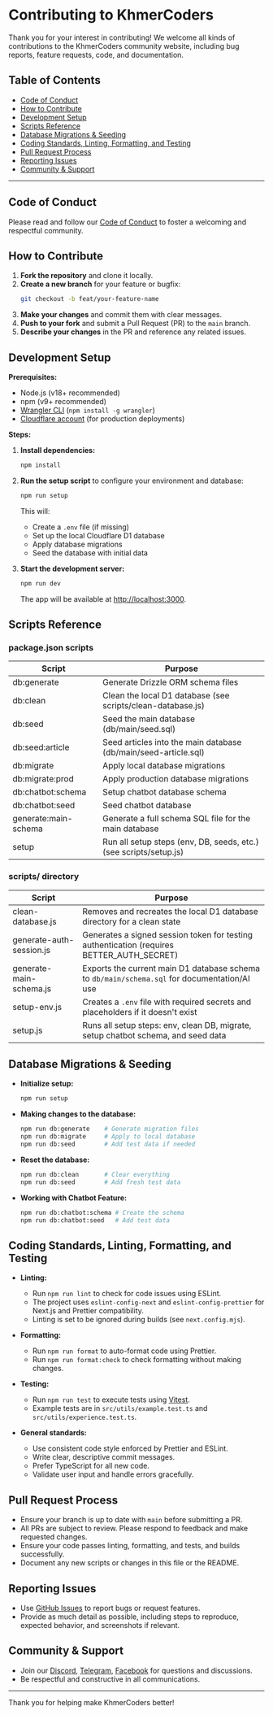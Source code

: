 # Contributing to KhmerCoders

Thank you for your interest in contributing! We welcome all kinds of contributions to the KhmerCoders community website, including bug reports, feature requests, code, and documentation.

## Table of Contents

- [Code of Conduct](#code-of-conduct)
- [How to Contribute](#how-to-contribute)
- [Development Setup](#development-setup)
- [Scripts Reference](#scripts-reference)
- [Database Migrations & Seeding](#database-migrations--seeding)
- [Coding Standards, Linting, Formatting, and Testing](#coding-standards-linting-formatting-and-testing)
- [Pull Request Process](#pull-request-process)
- [Reporting Issues](#reporting-issues)
- [Community & Support](#community--support)

---

## Code of Conduct

Please read and follow our [Code of Conduct](CODE_OF_CONDUCT.md) to foster a welcoming and respectful community.

## How to Contribute

1. **Fork the repository** and clone it locally.
2. **Create a new branch** for your feature or bugfix:
   ```bash
   git checkout -b feat/your-feature-name
   ```
3. **Make your changes** and commit them with clear messages.
4. **Push to your fork** and submit a Pull Request (PR) to the `main` branch.
5. **Describe your changes** in the PR and reference any related issues.

## Development Setup

**Prerequisites:**
- Node.js (v18+ recommended)
- npm (v9+ recommended)
- [Wrangler CLI](https://developers.cloudflare.com/workers/wrangler/get-started/) (`npm install -g wrangler`)
- [Cloudflare account](https://dash.cloudflare.com/) (for production deployments)

**Steps:**
1. **Install dependencies:**
   ```bash
   npm install
   ```
2. **Run the setup script** to configure your environment and database:
   ```bash
   npm run setup
   ```
   This will:
   - Create a `.env` file (if missing)
   - Set up the local Cloudflare D1 database
   - Apply database migrations
   - Seed the database with initial data

3. **Start the development server:**
   ```bash
   npm run dev
   ```
   The app will be available at [http://localhost:3000](http://localhost:3000).

## Scripts Reference

### package.json scripts

| Script                | Purpose                                                                 |
|-----------------------|-------------------------------------------------------------------------|
| db:generate           | Generate Drizzle ORM schema files                                       |
| db:clean              | Clean the local D1 database (see scripts/clean-database.js)             |
| db:seed               | Seed the main database (db/main/seed.sql)                               |
| db:seed:article       | Seed articles into the main database (db/main/seed-article.sql)         |
| db:migrate            | Apply local database migrations                                         |
| db:migrate:prod       | Apply production database migrations                                    |
| db:chatbot:schema     | Setup chatbot database schema                                           |
| db:chatbot:seed       | Seed chatbot database                                                   |
| generate:main-schema  | Generate a full schema SQL file for the main database                   |
| setup                 | Run all setup steps (env, DB, seeds, etc.) (see scripts/setup.js)       |

### scripts/ directory

| Script                   | Purpose                                                                                      |
|--------------------------|----------------------------------------------------------------------------------------------|
| clean-database.js        | Removes and recreates the local D1 database directory for a clean state                      |
| generate-auth-session.js | Generates a signed session token for testing authentication (requires BETTER_AUTH_SECRET)    |
| generate-main-schema.js  | Exports the current main D1 database schema to `db/main/schema.sql` for documentation/AI use |
| setup-env.js             | Creates a `.env` file with required secrets and placeholders if it doesn't exist             |
| setup.js                 | Runs all setup steps: env, clean DB, migrate, setup chatbot schema, and seed data            |

## Database Migrations & Seeding

- **Initialize setup:**
  ```bash
  npm run setup
  ```

- **Making changes to the database:**
  ```bash
  npm run db:generate    # Generate migration files
  npm run db:migrate     # Apply to local database
  npm run db:seed        # Add test data if needed
  ```

- **Reset the database:**
  ```bash
  npm run db:clean       # Clear everything
  npm run db:seed        # Add fresh test data
  ```

- **Working with Chatbot Feature:**
  ```bash
  npm run db:chatbot:schema # Create the schema
  npm run db:chatbot:seed   # Add test data
  ```

## Coding Standards, Linting, Formatting, and Testing

- **Linting:**
  - Run `npm run lint` to check for code issues using ESLint.
  - The project uses `eslint-config-next` and `eslint-config-prettier` for Next.js and Prettier compatibility.
  - Linting is set to be ignored during builds (see `next.config.mjs`).

- **Formatting:**
  - Run `npm run format` to auto-format code using Prettier.
  - Run `npm run format:check` to check formatting without making changes.

- **Testing:**
  - Run `npm run test` to execute tests using [Vitest](https://vitest.dev/).
  - Example tests are in `src/utils/example.test.ts` and `src/utils/experience.test.ts`.

- **General standards:**
  - Use consistent code style enforced by Prettier and ESLint.
  - Write clear, descriptive commit messages.
  - Prefer TypeScript for all new code.
  - Validate user input and handle errors gracefully.

## Pull Request Process

- Ensure your branch is up to date with `main` before submitting a PR.
- All PRs are subject to review. Please respond to feedback and make requested changes.
- Ensure your code passes linting, formatting, and tests, and builds successfully.
- Document any new scripts or changes in this file or the README.

## Reporting Issues

- Use [GitHub Issues](https://github.com/KhmerCoders/khmercoders-web/issues) to report bugs or request features.
- Provide as much detail as possible, including steps to reproduce, expected behavior, and screenshots if relevant.

## Community & Support

- Join our [Discord](https://discord.gg/vaE2Q3qGHy), [Telegram](https://t.me/+MuGVsenu2hA1MzU1), [Facebook](https://www.facebook.com/groups/khmercoders) for questions and discussions.
- Be respectful and constructive in all communications.

---

Thank you for helping make KhmerCoders better! 